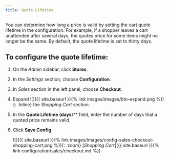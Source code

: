 ```yaml
---
title: Quote Lifetime
---
```


You can determine how long a price is valid by setting the cart quote lifetime in the configuration. For example, if a shopper leaves a cart unattended after several days, the quotes price for some items might no longer be the same. By default, the quote lifetime is set to thirty days.

## To configure the quote lifetime:

1. On the _Admin_ sidebar, click **Stores**.

1. In the _Settings_ section, choose **Configuration**.

1. In _Sales_ section in the left panel, choose **Checkout**.

1. Expand ![]({{ site.baseurl }}{% link images/images/btn-expand.png %}){: .Inline} the _Shopping Cart_ section.

1. In the **Quote Lifetime (days**)** field, enter the number of days that a quoted price remains valid.

1. Click **Save Config**.

   ![]({{ site.baseurl }}{% link images/images/config-sales-checkout-shopping-cart.png %}){: .zoom}
   [_Shopping Cart_]({{ site.baseurl }}{% link configuration/sales/checkout.md %})
